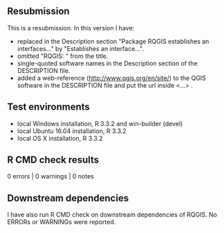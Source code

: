 ## Resubmission
This is a resubmission. In this version I have:

* replaced in the Description section "Package RQGIS establishes an interfaces..." by "Establishes an interface...".
* omitted "RQGIS: " from the title.
* single-quoted software names in the Description section of the DESCRIPTION file.
* added a web-reference (http://www.qgis.org/en/site/) to the QGIS software in the DESCRIPTION file and put the url inside <...> .
  
## Test environments
* local Windows installation, R 3.3.2 and win-builder (devel)
* local Ubuntu 16.04 installation, R 3.3.2
* local OS X installation, R 3.3.2

## R CMD check results
0 errors | 0 warnings | 0 notes

## Downstream dependencies
I have also run R CMD check on downstream dependencies of RQGIS. No ERRORs or WARNINGs were reported.
